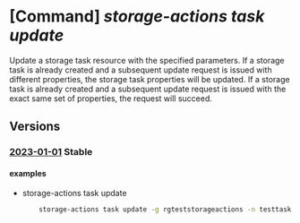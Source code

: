 # [Command] _storage-actions task update_

Update a storage task resource with the specified parameters. If a storage task is already created and a subsequent update request is issued with different properties, the storage task properties will be updated. If a storage task is already created and a subsequent update request is issued with the exact same set of properties, the request will succeed.

## Versions

### [2023-01-01](/Resources/mgmt-plane/L3N1YnNjcmlwdGlvbnMve30vcmVzb3VyY2Vncm91cHMve30vcHJvdmlkZXJzL21pY3Jvc29mdC5zdG9yYWdlYWN0aW9ucy9zdG9yYWdldGFza3Mve30=/2023-01-01.xml) **Stable**

<!-- mgmt-plane /subscriptions/{}/resourcegroups/{}/providers/microsoft.storageactions/storagetasks/{} 2023-01-01 -->

#### examples

- storage-actions task update
    ```bash
        storage-actions task update -g rgteststorageactions -n testtask1 --identity "{type:SystemAssigned}" --tags "{key2:value2}" --action "{if:{condition:'[[equals(BlobType,'/BlockBlob'/)]]',operations:[{name:'SetBlobTags',parameters:{Archive-Status:'Archived'},onSuccess:'continue',onFailure:'break'}]},else:{operations:[{name:'UndeleteBlob',onSuccess:'continue',onFailure:'break'}]}}" --description StorageTask1Update --enabled true
    ```
